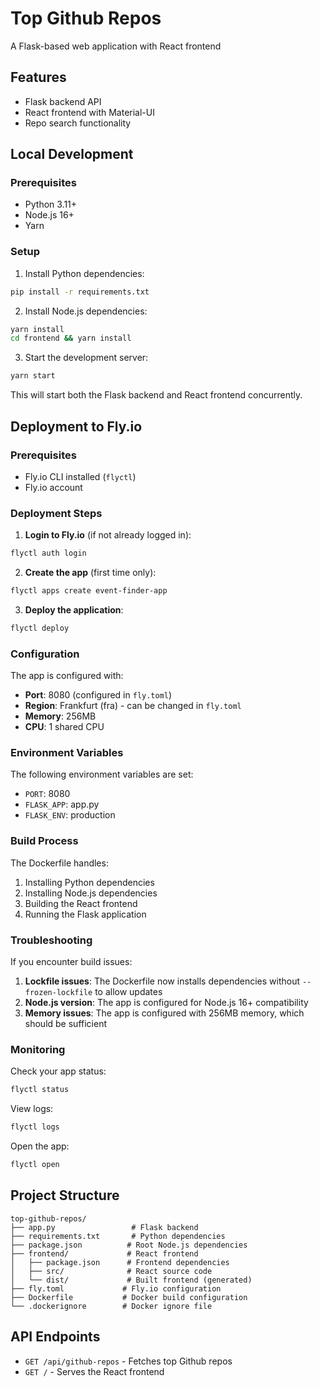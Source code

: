 # Top Github Repos

A Flask-based web application with React frontend 

## Features

- Flask backend API
- React frontend with Material-UI
- Repo search functionality

## Local Development

### Prerequisites

- Python 3.11+
- Node.js 16+
- Yarn

### Setup

1. Install Python dependencies:
```bash
pip install -r requirements.txt
```

2. Install Node.js dependencies:
```bash
yarn install
cd frontend && yarn install
```

3. Start the development server:
```bash
yarn start
```

This will start both the Flask backend and React frontend concurrently.

## Deployment to Fly.io

### Prerequisites

- Fly.io CLI installed (`flyctl`)
- Fly.io account

### Deployment Steps

1. **Login to Fly.io** (if not already logged in):
```bash
flyctl auth login
```

2. **Create the app** (first time only):
```bash
flyctl apps create event-finder-app
```

3. **Deploy the application**:
```bash
flyctl deploy
```

### Configuration

The app is configured with:
- **Port**: 8080 (configured in `fly.toml`)
- **Region**: Frankfurt (fra) - can be changed in `fly.toml`
- **Memory**: 256MB
- **CPU**: 1 shared CPU

### Environment Variables

The following environment variables are set:
- `PORT`: 8080
- `FLASK_APP`: app.py
- `FLASK_ENV`: production

### Build Process

The Dockerfile handles:
1. Installing Python dependencies
2. Installing Node.js dependencies
3. Building the React frontend
4. Running the Flask application

### Troubleshooting

If you encounter build issues:

1. **Lockfile issues**: The Dockerfile now installs dependencies without `--frozen-lockfile` to allow updates
2. **Node.js version**: The app is configured for Node.js 16+ compatibility
3. **Memory issues**: The app is configured with 256MB memory, which should be sufficient

### Monitoring

Check your app status:
```bash
flyctl status
```

View logs:
```bash
flyctl logs
```

Open the app:
```bash
flyctl open
```

## Project Structure

```
top-github-repos/
├── app.py                 # Flask backend
├── requirements.txt       # Python dependencies
├── package.json          # Root Node.js dependencies
├── frontend/             # React frontend
│   ├── package.json      # Frontend dependencies
│   ├── src/              # React source code
│   └── dist/             # Built frontend (generated)
├── fly.toml             # Fly.io configuration
├── Dockerfile           # Docker build configuration
└── .dockerignore        # Docker ignore file
```

## API Endpoints

- `GET /api/github-repos` - Fetches top Github repos
- `GET /` - Serves the React frontend
